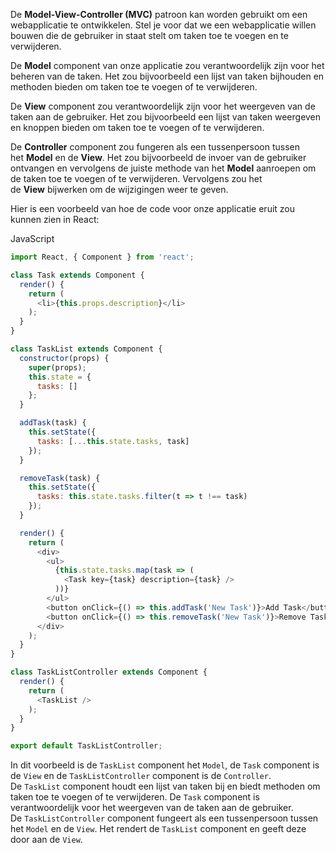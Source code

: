 De **Model-View-Controller (MVC)** patroon kan worden gebruikt om een webapplicatie te ontwikkelen. Stel je voor dat we een webapplicatie willen bouwen die de gebruiker in staat stelt om taken toe te voegen en te verwijderen.

De **Model** component van onze applicatie zou verantwoordelijk zijn voor het beheren van de taken. Het zou bijvoorbeeld een lijst van taken bijhouden en methoden bieden om taken toe te voegen of te verwijderen.

De **View** component zou verantwoordelijk zijn voor het weergeven van de taken aan de gebruiker. Het zou bijvoorbeeld een lijst van taken weergeven en knoppen bieden om taken toe te voegen of te verwijderen.

De **Controller** component zou fungeren als een tussenpersoon tussen het **Model** en de **View**. Het zou bijvoorbeeld de invoer van de gebruiker ontvangen en vervolgens de juiste methode van het **Model** aanroepen om de taken toe te voegen of te verwijderen. Vervolgens zou het de **View** bijwerken om de wijzigingen weer te geven.

Hier is een voorbeeld van hoe de code voor onze applicatie eruit zou kunnen zien in React:

JavaScript

```javascript
import React, { Component } from 'react';

class Task extends Component {
  render() {
    return (
      <li>{this.props.description}</li>
    );
  }
}

class TaskList extends Component {
  constructor(props) {
    super(props);
    this.state = {
      tasks: []
    };
  }

  addTask(task) {
    this.setState({
      tasks: [...this.state.tasks, task]
    });
  }

  removeTask(task) {
    this.setState({
      tasks: this.state.tasks.filter(t => t !== task)
    });
  }

  render() {
    return (
      <div>
        <ul>
          {this.state.tasks.map(task => (
            <Task key={task} description={task} />
          ))}
        </ul>
        <button onClick={() => this.addTask('New Task')}>Add Task</button>
        <button onClick={() => this.removeTask('New Task')}>Remove Task</button>
      </div>
    );
  }
}

class TaskListController extends Component {
  render() {
    return (
      <TaskList />
    );
  }
}

export default TaskListController;
```

In dit voorbeeld is de `TaskList` component het `Model`, de `Task` component is de `View` en de `TaskListController` component is de `Controller`. De `TaskList` component houdt een lijst van taken bij en biedt methoden om taken toe te voegen of te verwijderen. De `Task` component is verantwoordelijk voor het weergeven van de taken aan de gebruiker. De `TaskListController` component fungeert als een tussenpersoon tussen het `Model` en de `View`. Het rendert de `TaskList` component en geeft deze door aan de `View`.